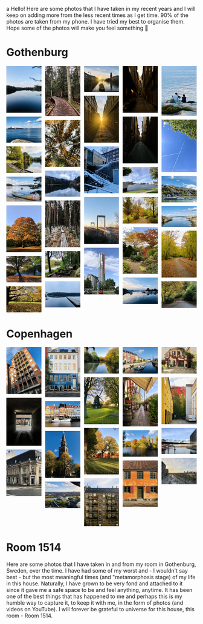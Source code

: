 <head>
  <meta charset="UTF-8">
  <meta name="viewport" content="width=device-width, initial-scale=1.0">
  <title>Image Gallery</title>
  <link rel="stylesheet" href="https://cdnjs.cloudflare.com/ajax/libs/lightgallery/2.7.1/css/lightgallery.min.css">
  <script src="https://cdnjs.cloudflare.com/ajax/libs/lightgallery/2.7.1/lightgallery.min.js"></script>
  <link rel="stylesheet" href="https://cdnjs.cloudflare.com/ajax/libs/lightgallery/2.7.1/css/lg-fullscreen.min.css">
  <script src="https://cdnjs.cloudflare.com/ajax/libs/lightgallery/2.7.1/plugins/lg-fullscreen.min.js"></script>

</head>

<body>

<style>
  .gallery {
    column-count: 5;
    column-gap: 10px;

  }
  .gallery img {
    width: 100%;
    display: block;
    margin-bottom: 10px;
  }
  img {
pointer-events: none;
  }
</style>
a
Hello! Here are some photos that I have taken in my recent years and I will keep on adding more from the less recent times as I get time. 90% of the photos are taken from my phone. I have tried my best to organise them. Hope some of the photos will make you feel something 🙂 

<h1> Gothenburg</h1> 

<div class="gallery" id="gotgallery">
<a href="photos/gothenburg/got_1.webp">
  <img src="photos/gothenburg/thumbnail_got_1.webp" alt="Gothenburg_image_1">
</a>
<a href="photos/gothenburg/got_2.webp">
  <img src="photos/gothenburg/thumbnail_got_2.webp" alt="Gothenburg_image_2">
</a>
<a href="photos/gothenburg/got_3.webp">
  <img src="photos/gothenburg/thumbnail_got_3.webp" alt="Gothenburg_image_3">
</a>
<a href="photos/gothenburg/got_4.webp">
  <img src="photos/gothenburg/thumbnail_got_4.webp" alt="Gothenburg_image_4">
</a>
<a href="photos/gothenburg/got_5.webp">
  <img src="photos/gothenburg/thumbnail_got_5.webp" alt="Gothenburg_image_5">
</a>
<a href="photos/gothenburg/got_6.webp">
  <img src="photos/gothenburg/thumbnail_got_6.webp" alt="Gothenburg_image_6">
</a>
<a href="photos/gothenburg/got_7.webp">
  <img src="photos/gothenburg/thumbnail_got_7.webp" alt="Gothenburg_image_7">
</a>
<a href="photos/gothenburg/got_8.webp">
  <img src="photos/gothenburg/thumbnail_got_8.webp" alt="Gothenburg_image_8">
</a>
<a href="photos/gothenburg/got_9.webp">
  <img src="photos/gothenburg/thumbnail_got_9.webp" alt="Gothenburg_image_9">
</a>
<a href="photos/gothenburg/got_10.webp">
  <img src="photos/gothenburg/thumbnail_got_10.webp" alt="Gothenburg_image_10">
</a>
<a href="photos/gothenburg/got_11.webp">
  <img src="photos/gothenburg/thumbnail_got_11.webp" alt="Gothenburg_image_11">
</a>
<a href="photos/gothenburg/got_12.webp">
  <img src="photos/gothenburg/thumbnail_got_12.webp" alt="Gothenburg_image_12">
</a>
<a href="photos/gothenburg/got_13.webp">
  <img src="photos/gothenburg/thumbnail_got_13.webp" alt="Gothenburg_image_13">
</a>
<a href="photos/gothenburg/got_14.webp">
  <img src="photos/gothenburg/thumbnail_got_14.webp" alt="Gothenburg_image_14">
</a>
<a href="photos/gothenburg/got_15.webp">
  <img src="photos/gothenburg/thumbnail_got_15.webp" alt="Gothenburg_image_15">
</a>
<a href="photos/gothenburg/got_16.webp">
  <img src="photos/gothenburg/thumbnail_got_16.webp" alt="Gothenburg_image_16">
</a>
<a href="photos/gothenburg/got_17.webp">
  <img src="photos/gothenburg/thumbnail_got_17.webp" alt="Gothenburg_image_17">
</a>
<a href="photos/gothenburg/got_18.webp">
  <img src="photos/gothenburg/thumbnail_got_18.webp" alt="Gothenburg_image_18">
</a>
<a href="photos/gothenburg/got_19.webp">
  <img src="photos/gothenburg/thumbnail_got_19.webp" alt="Gothenburg_image_19">
</a>
<a href="photos/gothenburg/got_20.webp">
  <img src="photos/gothenburg/thumbnail_got_20.webp" alt="Gothenburg_image_20">
</a>
<a href="photos/gothenburg/got_21.webp">
  <img src="photos/gothenburg/thumbnail_got_21.webp" alt="Gothenburg_image_21">
</a>
<a href="photos/gothenburg/got_22.webp">
  <img src="photos/gothenburg/thumbnail_got_22.webp" alt="Gothenburg_image_22">
</a>
<a href="photos/gothenburg/got_23.webp">
  <img src="photos/gothenburg/thumbnail_got_23.webp" alt="Gothenburg_image_23">
</a>
<a href="photos/gothenburg/got_24.webp">
  <img src="photos/gothenburg/thumbnail_got_24.webp" alt="Gothenburg_image_24">
</a>
<a href="photos/gothenburg/got_25.webp">
  <img src="photos/gothenburg/thumbnail_got_25.webp" alt="Gothenburg_image_25">
</a>
<a href="photos/gothenburg/got_26.webp">
  <img src="photos/gothenburg/thumbnail_got_26.webp" alt="Gothenburg_image_26">
</a>
<a href="photos/gothenburg/got_27.webp">
  <img src="photos/gothenburg/thumbnail_got_27.webp" alt="Gothenburg_image_27">
</a>
<a href="photos/gothenburg/got_28.webp">
  <img src="photos/gothenburg/thumbnail_got_28.webp" alt="Gothenburg_image_28">
</a>
  <a href="photos/gothenburg/got_29.webp">
  <img src="photos/gothenburg/thumbnail_got_29.webp" alt="Gothenburg_image_29">
</a>
  <a href="photos/gothenburg/got_30.webp">
  <img src="photos/gothenburg/thumbnail_got_30.webp" alt="Gothenburg_image_30">
</a>
</div>

<h1> Copenhagen</h1> 

<div class="gallery" id="cphgallery">
  <a href="photos/copenhagen/cph_1.webp">
    <img src="photos/copenhagen/thumbnail_cph_1.webp" alt="Copenhagen_image_1">
  </a>
  <a href="photos/copenhagen/cph_2.webp">
    <img src="photos/copenhagen/thumbnail_cph_2.webp" alt="Copenhagen_image_2">
  </a>
  <a href="photos/copenhagen/cph_3.webp">
  <img src="photos/copenhagen/thumbnail_cph_3.webp" alt="Copenhagen_image_3"  />
</a>
<a href="photos/copenhagen/cph_4.webp">
  <img src="photos/copenhagen/thumbnail_cph_4.webp" alt="Copenhagen_image_4"  />
</a>
<a href="photos/copenhagen/cph_5.webp">
  <img src="photos/copenhagen/thumbnail_cph_5.webp" alt="Nyhaven"  />
</a>
<a href="photos/copenhagen/cph_6.webp">
  <img src="photos/copenhagen/thumbnail_cph_6.webp" alt="Church of Our Savior"  />
</a>
<a href="photos/copenhagen/cph_7.webp">
  <img src="photos/copenhagen/thumbnail_cph_7.webp" alt="City view from top of Church of Our Savior"  />
</a>
<a href="photos/copenhagen/cph_8.webp">
  <img src="photos/copenhagen/thumbnail_cph_8.webp" alt="Copenhagen_image_8"  />
</a>
<a href="photos/copenhagen/cph_9.webp">
  <img src="photos/copenhagen/thumbnail_cph_9.webp" alt="Copenhagen_image_9"  />
</a>
<a href="photos/copenhagen/cph_10.webp">
  <img src="photos/copenhagen/thumbnail_cph_10.webp" alt="Copenhagen_image_10"  />
</a>
<a href="photos/copenhagen/cph_11.webp">
  <img src="photos/copenhagen/thumbnail_cph_11.webp" alt="Copenhagen_image_11"  />
</a>
<a href="photos/copenhagen/cph_12.webp">
  <img src="photos/copenhagen/thumbnail_cph_12.webp" alt="Copenhagen_image_12"  />
</a>
<a href="photos/copenhagen/cph_13.webp">
  <img src="photos/copenhagen/thumbnail_cph_13.webp" alt="Copenhagen_image_13"  />
</a>
<a href="photos/copenhagen/cph_14.webp">
  <img src="photos/copenhagen/thumbnail_cph_14.webp" alt="Copenhagen_image_14"  />
</a>
<a href="photos/copenhagen/cph_15.webp">
  <img src="photos/copenhagen/thumbnail_cph_15.webp" alt="Copenhagen_image_15"  />
</a>
  <a href="photos/copenhagen/cph_16.webp">
  <img src="photos/copenhagen/thumbnail_cph_16.webp" alt="Copenhagen_image_16"  />
</a>
  <a href="photos/copenhagen/cph_17.webp">
  <img src="photos/copenhagen/thumbnail_cph_17.webp" alt="Copenhagen_image_17"  />
</a>
  <a href="photos/copenhagen/cph_18.webp">
  <img src="photos/copenhagen/thumbnail_cph_18.webp" alt="Copenhagen_image_18"  />
</a>
 <a>
   <img src="photos/copenhagen/thumbnail_cph_19.webp" alt="Copenhagen_image_19"  />
</a>
  <!-- More images -->
</div>

<h1> Room 1514 </h1> 
Here are some photos that I have taken in and from my room in Gothenburg, Sweden, over the time. I have had some of my worst and - I wouldn't say best - but the most meaningful times (and "metamorphosis stage) of my life in this house. Naturally, I have grown to be very fond and attached to it since it gave me a safe space to be and feel anything, anytime. It has been one of the best things that has happened to me and perhaps this is my humble way to capture it, to keep it with me, in the form of photos (and videos on YouTube). I will forever be grateful to universe for this house, this room - Room 1514.

<div class="gallery" id="roomGallery"></div>

<script>
  const galleryContainer = document.getElementById('roomGallery');
  const totalImages = 70; // Total number of images

  for (let i = 1; i <= totalImages; i++) {
    const link = document.createElement('a');
    link.href = `photos/room1514/room1514_${i}.webp`;

    const image = document.createElement('img');
    image.src = `photos/room1514/thumbnail_room1514_${i}.webp`;
    image.alt = `Room1514_image_${i}`;
    
    link.appendChild(image);
    galleryContainer.appendChild(link);
  }
</script>


  <script>
  document.querySelectorAll('.gallery').forEach(gallery => {
  lightGallery(gallery, { download: false });
  });

    const images = document.querySelectorAll('.gallery img');
    images.forEach(img => {
    img.addEventListener('contextmenu', (e) => e.preventDefault());
  });

    const links = document.querySelectorAll('.gallery a');
    links.forEach(link => {
    link.addEventListener('contextmenu', (e) => e.preventDefault());
    });
  </script>

  <script
    type="text/javascript"
    async defer
    src="//assets.pinterest.com/js/pinit.js"
></script>
  
  </body>
